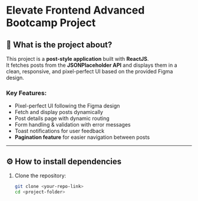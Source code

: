 # Elevate Frontend Advanced Bootcamp Project

## 📌 What is the project about?
This project is a **post-style application** built with **ReactJS**.  
It fetches posts from the **JSONPlaceholder API** and displays them in a clean, responsive, and pixel-perfect UI based on the provided Figma design.  

### Key Features:
- Pixel-perfect UI following the Figma design  
- Fetch and display posts dynamically  
- Post details page with dynamic routing  
- Form handling & validation with error messages  
- Toast notifications for user feedback  
- **Pagination feature** for easier navigation between posts  

---

## ⚙️ How to install dependencies
1. Clone the repository:
   ```bash
   git clone <your-repo-link>
   cd <project-folder>
